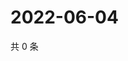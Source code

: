 # 2022-06-04

共 0 条

<!-- BEGIN WEIBO -->
<!-- 最后更新时间 Sat Jun 04 2022 19:14:03 GMT+0800 (China Standard Time) -->

<!-- END WEIBO -->
